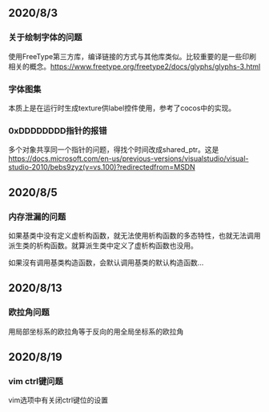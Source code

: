 ## 2020/8/3

### 关于绘制字体的问题
使用FreeType第三方库，编译链接的方式与其他库类似。比较重要的是一些印刷相关的概念。https://www.freetype.org/freetype2/docs/glyphs/glyphs-3.html

### 字体图集
本质上是在运行时生成texture供label控件使用，参考了cocos中的实现。

### 0xDDDDDDDD指针的报错
多个对象共享同一个指针的问题，得找个时间改成shared_ptr。这是
https://docs.microsoft.com/en-us/previous-versions/visualstudio/visual-studio-2010/bebs9zyz(v=vs.100)?redirectedfrom=MSDN



## 2020/8/5

### 内存泄漏的问题
如果基类中没有定义虚析构函数，就无法使用析构函数的多态特性，也就无法调用派生类的析构函数。就算派生类中定义了虚析构函数也没用。

如果沒有调用基类构造函数，会默认调用基类的默认构造函数...



## 2020/8/13

### 欧拉角问题
用局部坐标系的欧拉角等于反向的用全局坐标系的欧拉角



## 2020/8/19

### vim ctrl键问题

vim选项中有关闭ctrl键位的设置